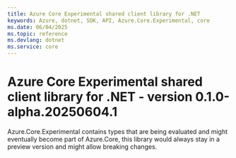 ```yaml
---
title: Azure Core Experimental shared client library for .NET
keywords: Azure, dotnet, SDK, API, Azure.Core.Experimental, core
ms.date: 06/04/2025
ms.topic: reference
ms.devlang: dotnet
ms.service: core
---
```

# Azure Core Experimental shared client library for .NET - version 0.1.0-alpha.20250604.1 


Azure.Core.Experimental contains types that are being evaluated and might eventually become part of Azure.Core, this library would always stay in a preview version and might allow breaking changes.

